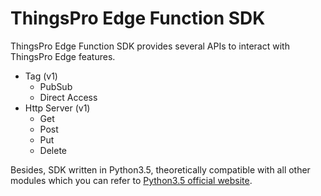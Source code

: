 # ThingsPro Edge Function SDK

ThingsPro Edge Function SDK provides several APIs to interact with ThingsPro Edge features.

- Tag (v1)
  - PubSub
  - Direct Access
- Http Server (v1)
  - Get
  - Post
  - Put
  - Delete

Besides, SDK written in Python3.5, theoretically compatible with all other modules which you can refer to [Python3.5 official website](https://docs.python.org/3.5/library/index.html).
